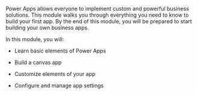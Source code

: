 Power Apps allows everyone to implement custom and powerful business solutions. This module walks you through everything you need to know to build your first app. By the end of this module, you will be prepared to start building your own business apps.

In this module, you will: 

- Learn basic elements of Power Apps

- Build a canvas app

- Customize elements of your app

- Configure and manage app settings